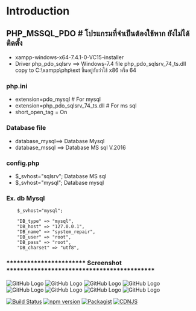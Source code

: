 Introduction
============
## PHP_MSSQL_PDO  # โปรแกรมที่จำเป็นต้องใช้หาก ยังไม่ได้ติดตั้ง
 - xampp-windows-x64-7.4.1-0-VC15-installer
 - Driver php_pdo_sqlsrv ==> Windows-7.4 file  php_pdo_sqlsrv_74_ts.dll  
       copy to C:\xampp\php\ext  ขึ้นอยู่กับว่าใช้ x86 หรือ 64 
      
 
### php.ini
- extension=pdo_mysql # For mysql
- extension=php_pdo_sqlsrv_74_ts.dll # For ms sql
- short_open_tag = On

### Database file 
- database_mysql==> Database Mysql
- database_mssql ==> Database MS sql V.2016

### config.php  
 - $_svhost="sqlsrv";  Database MS sql
 - $_svhost="mysql";  Database mysql
 
### Ex. db Mysql
		$_svhost="mysql";
		
		"DB_type" => "mysql",
        "DB_host" => "127.0.0.1",
        "DB_name" => "system_repair",
        "DB_user" => "root",
        "DB_pass" => "root",
        "DB_charset" => "utf8",
        
### *********************** Screenshot *******************************************
		
![GitHub Logo](https://github.com/aka1526/system_repaire_mssql/blob/master/screenshot/p1.png)
![GitHub Logo](https://github.com/aka1526/system_repaire_mssql/blob/master/screenshot/p2.png)
![GitHub Logo](https://github.com/aka1526/system_repaire_mssql/blob/master/screenshot/p3.png)
![GitHub Logo](https://github.com/aka1526/system_repaire_mssql/blob/master/screenshot/p4.png)
![GitHub Logo](https://github.com/aka1526/system_repaire_mssql/blob/master/screenshot/p5.png)
![GitHub Logo](https://github.com/aka1526/system_repaire_mssql/blob/master/screenshot/p6.png)
![GitHub Logo](https://github.com/aka1526/system_repaire_mssql/blob/master/screenshot/p7.png)
![GitHub Logo](https://github.com/aka1526/system_repaire_mssql/blob/master/screenshot/p8.png)

[![Build Status](https://img.shields.io/travis/ColorlibHQ/AdminLTE/master.svg)](https://travis-ci.org/ColorlibHQ/AdminLTE)
[![npm version](https://img.shields.io/npm/v/admin-lte/latest.svg)](https://www.npmjs.com/package/admin-lte)
[![Packagist](https://img.shields.io/packagist/v/almasaeed2010/adminlte.svg)](https://packagist.org/packages/almasaeed2010/adminlte)
[![CDNJS](https://img.shields.io/cdnjs/v/admin-lte.svg)](https://cdnjs.com/libraries/admin-lte)

